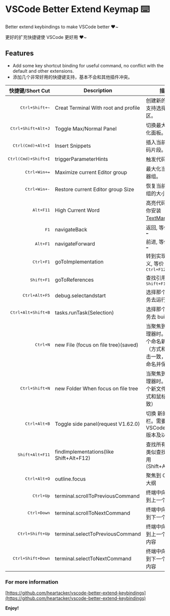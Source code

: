 # VSCode Better Extend Keymap ⌨️

Better extend keybindings to make VSCode better ❤️~

更好的扩充快捷键使 VSCode 更好用  ❤️~

## Features

- Add some key shortcut binding for useful command, no conflict with the default and other extensions.
- 添加几个非常好用的快捷键支持，基本不会和其他插件冲突。

|             快捷键/Short Cut | Description                             | 描述                                                                                                        |
| ---------------------------: | --------------------------------------- | ----------------------------------------------------------------------------------------------------------- |
|      <kbd>Ctrl+Shift+~</kbd> | Creat Terminal With root and profile    | 创建新的终端。支持选择工作区。                                                                              |
|  <kbd>Ctrl+Shift+Alt+J</kbd> | Toggle Max/Normal Panel                 | 切换最大化最小化面板。                                                                                      |
|   <kbd>Ctrl(Cmd)+Alt+I</kbd> | Insert Snippets                         | 插入当前语言代码片段。                                                                                      |
| <kbd>Ctrl(Cmd)+Shift+I</kbd> | triggerParameterHints                   | 触发代码提示                                                                                                |
|        <kbd>Ctrl+Win+=</kbd> | Maximize current Editor group           | 最大化当前编辑器组。                                                                                        |
|        <kbd>Ctrl+Win+-</kbd> | Restore current Editor group Size       | 恢复当前编辑器组的大小。                                                                                    |
|           <kbd>Alt+F11</kbd> | High Current Word                       | 高亮代码，需要你安装 [TextMarker](https://marketplace.visualstudio.com/items?itemName=ryu1kn.text-marker)。 |
|                <kbd>F1</kbd> | navigateBack                            | 返回, 等价<kbd>Alt +  ⬅</kbd>                                                                               |
|            <kbd>Alt+F1</kbd> | navigateForward                         | 前进, 等价<kbd>Alt +  ➡</kbd>                                                                               |
|           <kbd>Ctrl+F1</kbd> | goToImplementation                      | 转到实现或/定义, 等价<kbd>Ctrl+F12</kbd>                                                                    |
|          <kbd>Shift+F1</kbd> | goToReferences                          | 查找引用, 等价<kbd>Shift+F12</kbd>                                                                          |
|       <kbd>Ctrl+Alt+F5</kbd> | debug.selectandstart                    | 选择那个调试任务去运行 debug                                                                                |
|  <kbd>Ctrl+Alt+Shift+B</kbd> | tasks.runTask(Selection)                | 选择那个构建任务去 build                                                                                    |
|            <kbd>Ctrl+N</kbd> | new File (focus on file tree)(saved)    | 当聚焦到文件管理器时。创建一个命名新文件（方式和鼠标点击一致，会直接命名并保存）                            |
|      <kbd>Ctrl+Shift+N</kbd> | new Folder When focus on file tree      | 当聚焦到文件管理器时。创建一个新文件夹（方式和鼠标点击一致）                                                |
|        <kbd>Ctrl+Alt+B</kbd> | Toggle side panel(request V1.62.0)      | 切换 新的侧边栏。需要VSCode 1.62.0 版本及以上                                                               |
|     <kbd>Shift+Alt+F11</kbd> | findImplementations(like Shift+Alt+F12) | 查找所有实现。 类似查找所有引用(Shift+Alt+F12)                                                              |
|        <kbd>Ctrl+Alt+O</kbd> | outline.focus                           | 聚焦到 Outline 大纲                                                                                         |
|           <kbd>Ctrl+Up</kbd> | terminal.scrollToPreviousCommand        | 终端中向上滚动到上一个命令处                                                                                |
|         <kbd>Ctrl+Down</kbd> | terminal.scrollToNextCommand            | 终端中向下滚动到下一个命令处                                                                                |
|     <kbd>Ctrl+Shift+Up</kbd> | terminal.selectToPreviousCommand        | 终端中向上选择到上一个命令的内容                                                                            |
|   <kbd>Ctrl+Shift+Down</kbd> | terminal.selectToNextCommand            | 终端中向下选择到下一个命令的内容                                                                            |

### For more information

[https://github.com/heartacker/vscode-better-extend-keybindings](https://github.com/heartacker/vscode-better-extend-keybindings)


**Enjoy!**
